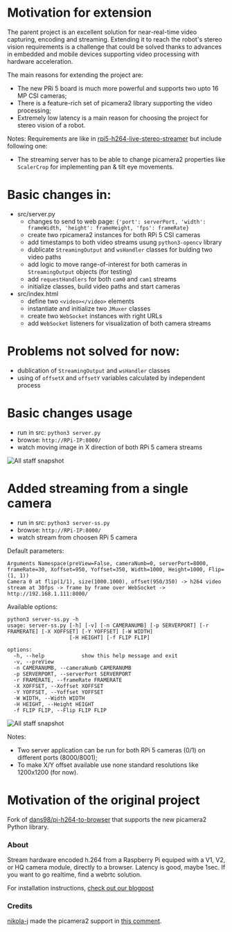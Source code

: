 # Motivation for extension

The parent project is an excellent solution for near-real-time video capturing, encoding and streaming. Extending it to reach the robot's stereo vision requirements is a challenge that could be solved thanks to advances in embedded and mobile devices supporting video processing with hardware acceleration.

The main reasons for extending the project are:
  * The new PRi 5 board is much more powerful and supports two upto 16 MP CSI cameras;
  * There is a feature-rich set of picamera2 library supporting the video processing;
  * Extremely low latency is a main reason for choosing the project for stereo vision of a robot.

Notes: Requirements are like in [rpi5-h264-live-stereo-streamer](https://github.com/chradev/rpi5-h264-live-stereo-streamer/) but include following one:
 * The streaming server has to be able to change picamera2 properties like ```ScalerCrop``` for implementing pan & tilt eye movements.

# Basic changes in:
 * src/server.py
   - changes to send to web page: ```{'port': serverPort, 'width': frameWidth, 'height': frameHeight, 'fps': frameRate}```
   - create two rpicamera2 instances for both RPi 5 CSI cameras
   - add timestamps to both video streams usung ```python3-opencv``` library
   - dublicate ```StreamingOutput``` and ```wsHandler``` classes for bulding two video paths
   - add logic to move range-of-interest for both cameras in ```StreamingOutput``` objects (for testing)
   - add ```requestHandlers``` for both ```cam0``` and ```cam1``` streams
   - initialize classes, build video paths and start cameras
 * src/index.html
   - define two ```<video></video>``` elements
   - instantiate and initialize two ```JMuxer``` classes
   - create two ```WebSocket``` instances with right URLs
   - add ```WebSocket``` listeners for visualization of both camera streams

# Problems not solved for now:
 * dublication of ```StreamingOutput``` and ```wsHandler``` classes
 * using of ```offsetX``` and ```offsetY``` variables calculated by independent process

# Basic changes usage
 * run in src: ```python3 server.py```
 * browse: ```http://RPi-IP:8000/```
 * watch moving image in X direction of both RPi 5 camera streams

![All staff snapshot](https://github.com/chradev/pi-h264-to-browser-stramer/blob/main/readmeAssets/09.05.2024_23.10.33_REC.png)

# Added streaming from a single camera
 * run in src: ```python3 server-ss.py```
 * browse: ```http://RPi-IP:8000/```
 * watch stream from choosen RPi 5 camera

Default parameters:
```
Arguments Namespace(preView=False, cameraNumb=0, serverPort=8000, frameRate=30, Xoffset=950, Yoffset=350, Width=1000, Height=1000, Flip=(1, 1))
Camera 0 at flip(1/1), size(1000.1000), offset(950/350) -> h264 video stream at 30fps -> frame by frame over WebSocket -> http://192.168.1.111:8000/
```

Available options:
```
python3 server-ss.py -h
usage: server-ss.py [-h] [-v] [-n CAMERANUMB] [-p SERVERPORT] [-r FRAMERATE] [-X XOFFSET] [-Y YOFFSET] [-W WIDTH]
                    [-H HEIGHT] [-f FLIP FLIP]

options:
  -h, --help            show this help message and exit
  -v, --preView
  -n CAMERANUMB, --cameraNumb CAMERANUMB
  -p SERVERPORT, --serverPort SERVERPORT
  -r FRAMERATE, --frameRate FRAMERATE
  -X XOFFSET, --Xoffset XOFFSET
  -Y YOFFSET, --Yoffset YOFFSET
  -W WIDTH, --Width WIDTH
  -H HEIGHT, --Height HEIGHT
  -f FLIP FLIP, --Flip FLIP FLIP
```

![All staff snapshot](https://github.com/chradev/pi-h264-to-browser-stramer/blob/main/readmeAssets/11.05.2024_01.19.55_REC.png)

Notes:
 * Two server application can be run for both RPi 5 cameras (0/1) on different ports (8000/8001);
 * To make X/Y offset available use none standard resolutions like 1200x1200 (for now).


# Motivation of the original project

Fork of [dans98/pi-h264-to-browser](https://github.com/dans98/pi-h264-to-browser/) that supports the new picamera2 Python library.

### About

Stream hardware encoded h.264 from a Raspberry Pi equiped with a V1, V2, or HQ camera module, directly to a browser. Latency is good, maybe 1sec. If you want to go realtime, find a webrtc solution.

For installation instructions, [check out our blogpost](https://kroket.io/blog/pi4-h264-camera-web.html)

### Credits

[nikola-j](https://github.com/nikola-j) made the picamera2 support in [this comment](https://github.com/dans98/pi-h264-to-browser/discussions/12#discussioncomment-7901632).
